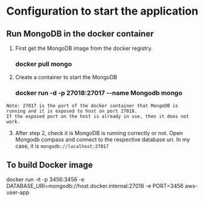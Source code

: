 # Configuration to start the application
## Run MongoDB in the docker container
  1. First get the MongoDB image from the docker registry.
      ### docker pull mongo

  2. Create a container to start the MongoDB
      ### docker run -d -p 27018:27017 --name Mongodb mongo
    Note: 27017 is the port of the docker container that MongoDB is running and it is exposed to host on port 27018.
    If the exposed port on the host is already in use, then it does not work.

  3. After step 2, check it is MongoDB is running correctly or not. Open Mongodb compass and connect to the 
     respective database uri. In my case, it is `mongodb://localhost:27017`

## To build Docker image
  docker run -it -p 3456:3456 -e DATABASE_URI=mongodb://host.docker.internal:27018 -e PORT=3456 aws-user-app
